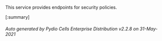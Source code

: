 






This service provides endpoints for security policies.

[:summary]

###### Auto generated by Pydio Cells Enterprise Distribution v2.2.8 on 31-May-2021
